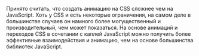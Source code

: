 Принято считать, что создать анимацию на CSS сложнее чем на JavaScript. Хоть у 
CSS и есть некоторые ограничения, на самом деле в большинстве случаев он намного 
более могущественный и производительный, чем может показаться. На основе 
анимаций и переходов CSS в сочетании с каплей JavaScript можно  получить более 
эффективные взаимодействия и анимацию, чем на основе большинства библиотек 
JavaScript.